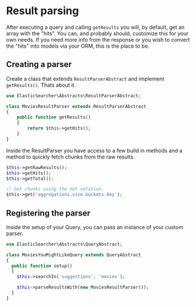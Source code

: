 # Result parsing

After executing a query and calling `getResults` you will, by default, get an array with the "hits". You can, and probably
should, customize this for your own needs. If you need more info from the response or you wish to convert the "hits" into
models via your ORM, this is the place to be.

## Creating a parser

Create a class that extends `ResultParserAbstract` and implement `getResults()`. Thats about it.

```php
use ElasticSearcher\Abstracts\ResultParserAbstract;

class MoviesResultParser extends ResultParserAbstract
{
	public function getResults()
	{
		return $this->getHits();
	}
}
```

Inside the ResultParser you have access to a few build in methods and a method to quickly fetch chunks from the
raw results.

```php
$this->getRawResults();
$this->getHits();
$this->getTotal();

// Get chunks using the dot notation.
$this->get('aggregations.size.buckets.key');
```

## Registering the parser

Inside the setup of your Query, you can pass an instance of your custom parser.

```php
use ElasticSearcher\Abstracts\QueryAbstract;

class MoviesYouMightLikeQuery extends QueryAbstract
{
  public function setup()
  {
    $this->searchIn('suggestions', 'movies');

    $this->parseResultsWith(new MoviesResultParser());
  }
}
```
